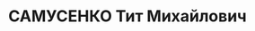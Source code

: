 ---
title: САМУСЕНКО Тит Михайлович
description: "Род. в 1902, Витебская губ., ст. Городок, украинец, обр.: низшее, б/п.\
  \ Проживал: г. Иркутск. Директор спеццеха Иркутского завода им. Куйбышева \n  Арестован\
  \ 16.08.1937. Обв. по ст. 58-1а, 58-8, 58-9, 58-11. Приговор: ВК ВС СССР, 25.10.1937\
  \ – ВМН. Расстрелян 25.10.1937. \n  Реабилитирован 15.03.1958"
---